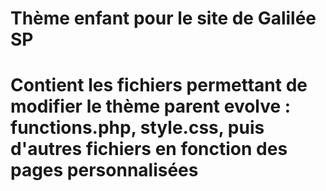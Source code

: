 # Thème enfant pour le site de Galilée SP
# Contient les fichiers permettant de modifier le thème parent evolve : functions.php, style.css, puis d'autres fichiers en fonction des pages personnalisées
